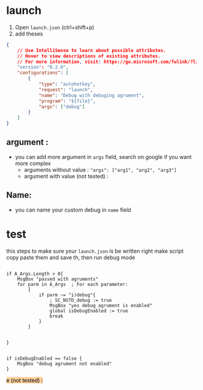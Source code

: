 # launch
1. Open `launch.json` (ctrl+shift+p)
2. add theses 
``` json
{
    // Use IntelliSense to learn about possible attributes.
    // Hover to view descriptions of existing attributes.
    // For more information, visit: https://go.microsoft.com/fwlink/?linkid=830387
    "version": "0.2.0",
    "configurations": [
        {
            "type": "autohotkey",
            "request": "launch",
            "name": "Debug with debuging agrument",
            "program": "${file}",
            "args": ["debug"]
        }
    ]
}
```
## argument :
- you can add more argument in `args` field, search on google if you want more complex
	- arguments without value : `"args": ["arg1", "arg2", "arg3"]`
	- argument with value (not tested) :  
## Name:
- you can name your custom debug in `name` field 
# test

this steps to make sure your `launch.json` is be written right make script copy paste them and save th, then run debug mode

``` ahk

if A_Args.Length > 0{
    MsgBox "passed with agruments"
    for parm in A_Args  ; For each parameter:
        {   
            if parm ~= "i)debug"{
                ; SC_NSTD_debug := true
                MsgBox "yes debug agrument is enabled"
                global isDebugEnabled := true
                break
            }
        }
    

}


if isDebugEnabled == false {
    MsgBox "debug agrument not enabled"
}
```

<mark style="background: #FFB86CA6;">e (not tested) :  </mark>